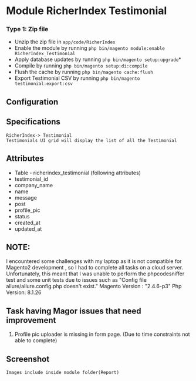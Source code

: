 # Module RicherIndex Testimonial


### Type 1: Zip file

 - Unzip the zip file in `app/code/RicherIndex`
 - Enable the module by running `php bin/magento module:enable RicherIndex_Testimonial`
 - Apply database updates by running `php bin/magento setup:upgrade`\*
 - Compile by running `php bin/magento setup:di:compile`
 - Flush the cache by running `php bin/magento cache:flush`
 - Export Testimonial CSV by running `php bin/magento testimonial:export:csv`


## Configuration
   

## Specifications
    RicherIndex-> Testimonial
    Testimonials UI grid will display the list of all the Testimonial



## Attributes
 - Table - richerindex_testimonial (following attributes)
 - testimonial_id
 - company_name
 - name
 - message
 - post
 - profile_pic
 - status
 - created_at
 - updated_at


## NOTE:
I encountered some challenges with my laptop as it is not compatible for Magento2 development , 
so I had to complete all tasks on a cloud server. Unfortunately, this meant that I was unable to perform the 
phpcodesniffer test and some unit tests due to issues such as "Config file allure/allure.config.php doesn't exist."
    Magento Version :  "2.4.6-p3"
	Php Version: 8.1.26
	
## Task having Magor issues that need improvement 
1. Profile pic uploader is missing in form page. (Due to time constraints not able to complete)

## Screenshot
    Images include inside module folder(Report)
